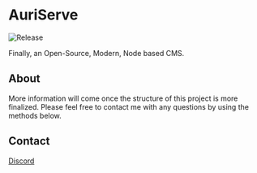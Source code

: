 # AuriServe

![Release](https://github.com/AuriServe/AuriServe/workflows/Release/badge.svg?branch=master)

Finally, an Open-Source, Modern, Node based CMS.

## About

More information will come once the structure of this project is more finalized. Please feel free to contact me with any questions by using the methods below.

## Contact

[Discord](https://aurail.us/discord)
